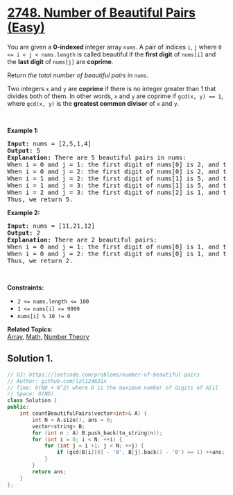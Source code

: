 # [2748. Number of Beautiful Pairs (Easy)](https://leetcode.com/problems/number-of-beautiful-pairs)

<p>You are given a <strong>0-indexed </strong>integer array <code>nums</code>. A pair of indices <code>i</code>, <code>j</code> where <code>0 &lt;=&nbsp;i &lt; j &lt; nums.length</code> is called beautiful if the <strong>first digit</strong> of <code>nums[i]</code> and the <strong>last digit</strong> of <code>nums[j]</code> are <strong>coprime</strong>.</p>
<p>Return <em>the total number of beautiful pairs in </em><code>nums</code>.</p>
<p>Two integers <code>x</code> and <code>y</code> are <strong>coprime</strong> if there is no integer greater than 1 that divides both of them. In other words, <code>x</code> and <code>y</code> are coprime if <code>gcd(x, y) == 1</code>, where <code>gcd(x, y)</code> is the <strong>greatest common divisor</strong> of <code>x</code> and <code>y</code>.</p>
<p>&nbsp;</p>
<p><strong class="example">Example 1:</strong></p>
<pre><strong>Input:</strong> nums = [2,5,1,4]
<strong>Output:</strong> 5
<strong>Explanation:</strong> There are 5 beautiful pairs in nums:
When i = 0 and j = 1: the first digit of nums[0] is 2, and the last digit of nums[1] is 5. We can confirm that 2 and 5 are coprime, since gcd(2,5) == 1.
When i = 0 and j = 2: the first digit of nums[0] is 2, and the last digit of nums[2] is 1. Indeed, gcd(2,1) == 1.
When i = 1 and j = 2: the first digit of nums[1] is 5, and the last digit of nums[2] is 1. Indeed, gcd(5,1) == 1.
When i = 1 and j = 3: the first digit of nums[1] is 5, and the last digit of nums[3] is 4. Indeed, gcd(5,4) == 1.
When i = 2 and j = 3: the first digit of nums[2] is 1, and the last digit of nums[3] is 4. Indeed, gcd(1,4) == 1.
Thus, we return 5.
</pre>
<p><strong class="example">Example 2:</strong></p>
<pre><strong>Input:</strong> nums = [11,21,12]
<strong>Output:</strong> 2
<strong>Explanation:</strong> There are 2 beautiful pairs:
When i = 0 and j = 1: the first digit of nums[0] is 1, and the last digit of nums[1] is 1. Indeed, gcd(1,1) == 1.
When i = 0 and j = 2: the first digit of nums[0] is 1, and the last digit of nums[2] is 2. Indeed, gcd(1,2) == 1.
Thus, we return 2.
</pre>
<p>&nbsp;</p>
<p><strong>Constraints:</strong></p>
<ul>
	<li><code>2 &lt;= nums.length &lt;= 100</code></li>
	<li><code>1 &lt;= nums[i] &lt;= 9999</code></li>
	<li><code>nums[i] % 10 != 0</code></li>
</ul>

**Related Topics**:  
[Array](https://leetcode.com/tag/array/), [Math](https://leetcode.com/tag/math/), [Number Theory](https://leetcode.com/tag/number-theory/)

## Solution 1.

```cpp
// OJ: https://leetcode.com/problems/number-of-beautiful-pairs
// Author: github.com/lzl124631x
// Time: O(ND + N^2) where D is the maximum number of digits of A[i]
// Space: O(ND)
class Solution {
public:
    int countBeautifulPairs(vector<int>& A) {
        int N = A.size(), ans = 0;
        vector<string> B;
        for (int n : A) B.push_back(to_string(n));
        for (int i = 0; i < N; ++i) {
            for (int j = i +1; j < N; ++j) {
                if (gcd(B[i][0] - '0', B[j].back() - '0') == 1) ++ans;
            }
        }
        return ans;
    }
};
```